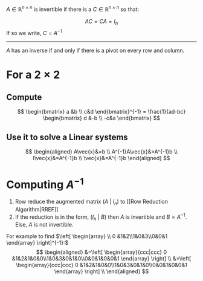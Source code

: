$A \in \mathbb{R}^{n \times n}$ is invertible if there is a $C \in \mathbb{R}^{n \times n}$ so that:

$$AC=CA=I_n$$
If so we write, $C=A^{-1}$
***
$A$ has an inverse if and only if there is a pivot on every row and column.  
# For a $2 \times 2$ 
## Compute
$$ \begin{bmatrix} a &b \\ c&d \end{bmatrix}^{-1} = \frac{1}{ad-bc} \begin{bmatrix} d &-b \\ -c&a \end{bmatrix} $$
## Use it to solve a Linear systems
$$
\begin{aligned}
A\vec{x}&=b \\ 
A^{-1}A\vec{x}&=A^{-1}b \\
I\vec{x}&=A^{-1}b \\
\vec{x}&=A^{-1}b
\end{aligned}
$$

# Computing $A^{-1}$
1. Row reduce the augmented matrix $\left( A\ |\ I_n \right)$ to [[Row Reduction Algorithm|RREF]] 
2. If the reduction is in the form, $(I_n\ |\ B)$ then $A$ is invertible and $B=A^{-1}$. Else, $A$ is not invertible.

For example to find $\left[ \begin{array} \\ 0 &1&2\\1&0&3\\0&0&1 \end{array} \right]^{-1}:$
$$
\begin{aligned}
&=\left[ \begin{array}{ccc|ccc} 0 &1&2&1&0&0\\1&0&3&0&1&0\\0&0&1&0&0&1 \end{array} \right] \\
&=\left[ \begin{array}{ccc|ccc} 0 &1&2&1&0&0\\1&0&3&0&1&0\\0&0&1&0&0&1 \end{array} \right] \\
\end{aligned}
$$